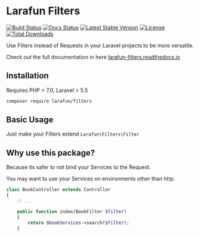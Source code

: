 # Larafun Filters

[![Build Status](https://travis-ci.org/larafun/filters.svg?branch=master)](https://travis-ci.org/larafun/filters)
[![Docs Status](https://readthedocs.org/projects/larafun-filters/badge/?version=latest)](https://larafun-filters.readthedocs.io)
[![Latest Stable Version](https://poser.pugx.org/larafun/filters/v/stable)](https://packagist.org/packages/larafun/filters)
[![License](https://poser.pugx.org/larafun/filters/license)](https://packagist.org/packages/larafun/filters)
[![Total Downloads](https://poser.pugx.org/larafun/filters/downloads)](https://packagist.org/packages/larafun/filters)

Use Filters instead of Requests in your Laravel projects to be more versatile.

Check out the full documentation in here [larafun-filters.readthedocs.io](https://larafun-filters.readthedocs.io)

## Installation

Requires PHP > 7.0, Laravel > 5.5

```bash
composer require larafun/filters
```

## Basic Usage

Just make your Filters extend `Larafun\Filters\Filter`


## Why use this package?

Because its safer to not bind your Services to the Request.

You may want to use your Services on environments other than http.

```php
class BookController extends Controller
{
    // ...

    public function index(BookFilter $filter)
    {
        return $bookServices->search($filter);
    }

```
